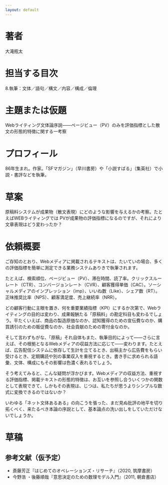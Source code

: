 ```yaml
---
layout: default
---
```


# 著者
大滝瓶太

# 担当する目次
8.執筆：文体／語句／構文／内容／構成／倫理

# 主題または仮題
Webライティング文体論序説――ページビュー（PV）のみを評価指標とした散文の形態的特徴に関する一考察

# プロフィール
86年生まれ。作家。「SFマガジン」（早川書房）や「小説すばる」（集英社）で小説・書評などを執筆。

# 草案
原稿料システムが成果物（散文表現）にどのような影響を与えるかの考察。たとえばWEBライティングでは PVが成果物の評価指標になるのですが、それにより文章表現はどう変わったか？

# 依頼概要
ご存知のとおり、Webメディアに掲載されるテキストは、たいていの場合、多くの評価指標を簡単に測定できる業務システムありきで執筆されます。

たとえば、検索順位、ページビュー（PV）、滞在時間、読了率。クリックスルーレート（CTR）、コンバージョンレート（CVR）、顧客獲得単価（CAC）。ソーシャルメディアのインプレッション（imp）、いいね数（Like）、シェア数（RT）。正味推奨比率（NPS）、顧客満足度、売上継続率（NRR）。

どの顧客行動に主眼を置き、何を重要業績指標（KPI）にするか次第で、Webライティングの目的は変わり、成果報酬たる「原稿料」の勘定科目も変わるでしょう。平たくいえば、商品の製造原価なのか、認知獲得のための宣伝費なのか、購買誘引のための販促費なのか、社会貢献のための寄付金なのか。

そして言わずもがな、「原稿」それ自体もまた、執筆目的によって――さらに言えば、その根拠となるWebメディアの収益方法に応じて――変わります。たとえば、広告配信システムに依存して生計を立てるとき、出稿主から広告費をもらい受けるとき、定期購読や別の事業収入を重視するとき。書き手に求められる語彙、文体、構成にもその影響は色濃く表れるでしょう。

そう考えてみると、こんな疑問が浮かびます。Webメディアの収益方法、重視する評価指標、掲載テキストの形態的特徴は、お互いを参照し合ういくつかの関数として表現できて、しかもその表現は、じつは、私たちが思うよりシンプルな数式に変換できるのではないか？

いわゆる「ネット文体あるある」の向こうを張った、まだ見ぬ批評の地平を切り拓くべく、来たるべき本論の序説として、基本論点の洗い出しをしていただけないでしょうか。

# 草稿
## 参考文献（仮予定）
- 斎藤芳正『はじめてのオペレーションズ・リサーチ』（2020, 筑摩書房）
- 今野浩 ・後藤順哉『意思決定のための数理モデル入門』（2011, 朝倉書店）
